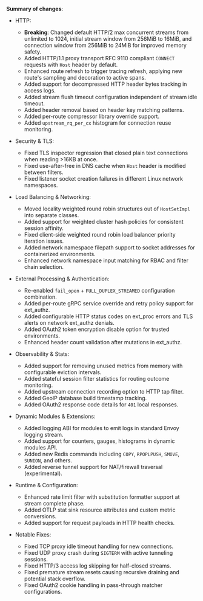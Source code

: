 **Summary of changes**:

* HTTP:
  - **Breaking**: Changed default HTTP/2 max concurrent streams from unlimited to 1024, initial stream window from 256MiB to 16MiB, and connection window from 256MiB to 24MiB for improved memory safety.
  - Added HTTP/1.1 proxy transport RFC 9110 compliant ``CONNECT`` requests with ``Host`` header by default.
  - Enhanced route refresh to trigger tracing refresh, applying new route's sampling and decoration to active spans.
  - Added support for decompressed HTTP header bytes tracking in access logs.
  - Added stream flush timeout configuration independent of stream idle timeout.
  - Added header removal based on header key matching patterns.
  - Added per-route compressor library override support.
  - Added ``upstream_rq_per_cx`` histogram for connection reuse monitoring.

* Security & TLS:
  - Fixed TLS inspector regression that closed plain text connections when reading >16KB at once.
  - Fixed use-after-free in DNS cache when ``Host`` header is modified between filters.
  - Fixed listener socket creation failures in different Linux network namespaces.

* Load Balancing & Networking:
  - Moved locality weighted round robin structures out of ``HostSetImpl`` into separate classes.
  - Added support for weighted cluster hash policies for consistent session affinity.
  - Fixed client-side weighted round robin load balancer priority iteration issues.
  - Added network namespace filepath support to socket addresses for containerized environments.
  - Enhanced network namespace input matching for RBAC and filter chain selection.

* External Processing & Authentication:
  - Re-enabled ``fail_open`` + ``FULL_DUPLEX_STREAMED`` configuration combination.
  - Added per-route gRPC service override and retry policy support for ext_authz.
  - Added configurable HTTP status codes on ext_proc errors and TLS alerts on network ext_authz denials.
  - Added OAuth2 token encryption disable option for trusted environments.
  - Enhanced header count validation after mutations in ext_authz.

* Observability & Stats:
  - Added support for removing unused metrics from memory with configurable eviction intervals.
  - Added stateful session filter statistics for routing outcome monitoring.
  - Added upstream connection recording option to HTTP tap filter.
  - Added GeoIP database build timestamp tracking.
  - Added OAuth2 response code details for ``401`` local responses.

* Dynamic Modules & Extensions:
  - Added logging ABI for modules to emit logs in standard Envoy logging stream.
  - Added support for counters, gauges, histograms in dynamic modules API.
  - Added new Redis commands including ``COPY``, ``RPOPLPUSH``, ``SMOVE``, ``SUNION``, and others.
  - Added reverse tunnel support for NAT/firewall traversal (experimental).

* Runtime & Configuration:
  - Enhanced rate limit filter with substitution formatter support at stream complete phase.
  - Added OTLP stat sink resource attributes and custom metric conversions.
  - Added support for request payloads in HTTP health checks.

* Notable Fixes:
  - Fixed TCP proxy idle timeout handling for new connections.
  - Fixed UDP proxy crash during ``SIGTERM`` with active tunneling sessions.
  - Fixed HTTP/3 access log skipping for half-closed streams.
  - Fixed premature stream resets causing recursive draining and potential stack overflow.
  - Fixed OAuth2 cookie handling in pass-through matcher configurations.
